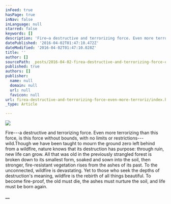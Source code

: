 ```yaml
---
inFeed: true
hasPage: true
inNav: false
inLanguage: null
starred: false
keywords: []
description: 'Fire—a destructive and terrorizing force. Even more terrorizing than this force, is this force without bounds, with no limits or restrictions—wild.Though we have been taught to mourn the ground zero left behind from a wildfire, nature knows that its destruction has purpose: through ruin, new life can grow. All that was old in the previously strangled forest is broken down to its smallest form, soaked and sown into the soil, then stronger, fire-resistant vegetation rises from the ashes of its past. To the unconnected, wildfire is devastating. Yet to those who seek the depths of destruction’s meaning, wildfire is the rebirth of all things beautiful. To become fire-proof, the old must die, the ashes must nurture the soil, and life must be born again.'
datePublished: '2016-04-02T01:47:10.472Z'
dateModified: '2016-04-02T01:47:10.028Z'
title: ''
author: []
sourcePath: _posts/2016-04-02-firea-destructive-and-terrorizing-force-even-more-terroriz.md
published: true
authors: []
publisher:
  name: null
  domain: null
  url: null
  favicon: null
url: firea-destructive-and-terrorizing-force-even-more-terroriz/index.html
_type: Article

---
```

![](https://the-grid-user-content.s3-us-west-2.amazonaws.com/c828ae06-77dc-4c91-adf8-bfcb55c593a0.jpg)

Fire---a destructive and terrorizing force. Even more terrorizing than this force, is this force without bounds, with no limits or restrictions---wild.Though we have been taught to mourn the ground zero left behind from a wildfire, nature knows that its destruction has purpose: through ruin, new life can grow. All that was old in the previously strangled forest is broken down to its smallest form, soaked and sown into the soil, then stronger, fire-resistant vegetation rises from the ashes of its past. To the unconnected, wildfire is devastating. Yet to those who seek the depths of destruction's meaning, wildfire is the rebirth of all things beautiful. To become fire-proof, the old must die, the ashes must nurture the soil, and life must be born again.

**__**